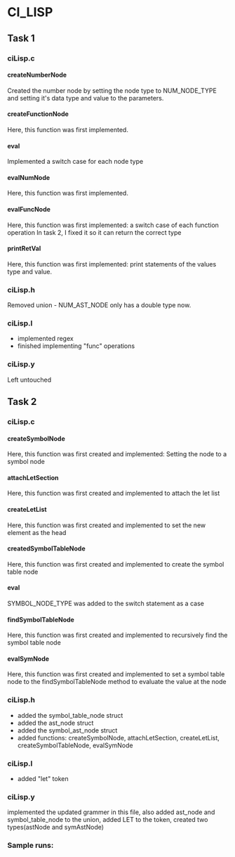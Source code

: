 # CI_LISP
## Task 1

### ciLisp.c
#### createNumberNode
Created the number node by setting the node type to NUM_NODE_TYPE and setting it's data type and value to the parameters.
#### createFunctionNode 
Here, this function was first implemented.
#### eval
Implemented a switch case for each node type
#### evalNumNode
Here, this function was first implemented.
#### evalFuncNode
Here, this function was first implemented: a switch case of each function operation
In task 2, I fixed it so it can return the correct type
#### printRetVal
Here, this function was first implemented: print statements of the values type and value.

### ciLisp.h
Removed union - NUM_AST_NODE only has a double type now.

### ciLisp.l
- implemented regex
- finished implementing "func" operations

### ciLisp.y
Left untouched

## Task 2
### ciLisp.c
#### createSymbolNode
Here, this function was first created and implemented: Setting the node to a symbol node
#### attachLetSection
Here, this function was first created and implemented to attach the let list
#### createLetList
Here, this function was first created and implemented to set the new element as the head
#### createdSymbolTableNode
Here, this function was first created and implemented to create the symbol table node
#### eval
SYMBOL_NODE_TYPE was added to the switch statement as a case
#### findSymbolTableNode
Here, this function was first created and implemented to recursively find the symbol table node
#### evalSymNode 
Here, this function was first created and implemented to set a symbol table node to the findSymbolTableNode method to evaluate the value at the node

### ciLisp.h
- added the symbol_table_node struct
- added the ast_node struct
- added the symbol_ast_node struct
- added functions: createSymbolNode, attachLetSection, createLetList, createSymbolTableNode, evalSymNode

### ciLisp.l
- added "let" token

### ciLisp.y
implemented the updated grammer in this file, also added ast_node and symbol_table_node to the union, added LET to the token, created two types(astNode and symAstNode)

### Sample runs:
